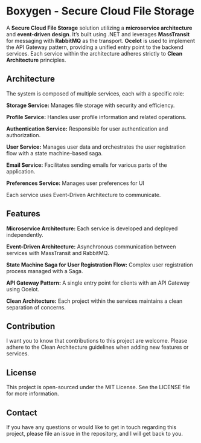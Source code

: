 # Boxygen - Secure Cloud File Storage

A **Secure Cloud File Storage** solution utilizing a **microservice architecture** and **event-driven design**. It’s built using .NET and leverages **MassTransit** for messaging with **RabbitMQ** as the transport. **Ocelot** is used to implement the API Gateway pattern, providing a unified entry point to the backend services. Each service within the architecture adheres strictly to **Clean Architecture** principles.

## Architecture
The system is composed of multiple services, each with a specific role:

**Storage Service:** Manages file storage with security and efficiency.

**Profile Service:** Handles user profile information and related operations.

**Authentication Service:** Responsible for user authentication and authorization.

**User Service:** Manages user data and orchestrates the user registration flow with a state machine-based saga.

**Email Service:** Facilitates sending emails for various parts of the application.

**Preferences Service:** Manages user preferences for UI

Each service uses Event-Driven Architecture to communicate.

## Features

**Microservice Architecture:** Each service is developed and deployed independently.

**Event-Driven Architecture:** Asynchronous communication between services with MassTransit and RabbitMQ.

**State Machine Saga for User Registration Flow:** Complex user registration process managed with a Saga.

**API Gateway Pattern:** A single entry point for clients with an API Gateway using Ocelot.

**Clean Architecture:** Each project within the services maintains a clean separation of concerns.

## Contribution
I want you to know that contributions to this project are welcome. Please adhere to the Clean Architecture guidelines when adding new features or services.

## License
This project is open-sourced under the MIT License. See the LICENSE file for more information.

## Contact
If you have any questions or would like to get in touch regarding this project, please file an issue in the repository, and I will get back to you.
